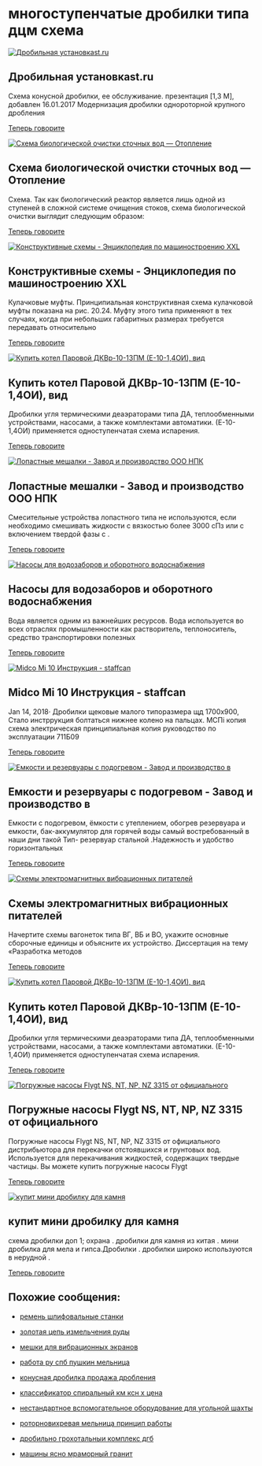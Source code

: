 # многоступенчатые дробилки типа дцм схема
<a href="https://ru.ecuriezuff.be/products/" target="_blank">![Дробильная установкаst.ru](https://github.com/millmachine/images/raw/main/688.jpg)</a>
## Дробильная установкаst.ru
Схема конусной дробилки, ее обслуживание. презентация [1,3 M], добавлен 16.01.2017 Модернизация дробилки однороторной крупного дробления
<a href="https://ru.ecuriezuff.be/products/" target="_blank">Теперь говорите</a>
<a href="https://ru.ecuriezuff.be/products/" target="_blank">![Схема биологической очистки сточных вод — Отопление](https://github.com/millmachine/images/raw/main/301.jpg)</a>
## Схема биологической очистки сточных вод — Отопление
Схема. Так как биологический реактор является лишь одной из ступеней в сложной системе очищения стоков, схема биологической очистки выглядит следующим образом:
<a href="https://ru.ecuriezuff.be/products/" target="_blank">Теперь говорите</a>
<a href="https://ru.ecuriezuff.be/products/" target="_blank">![Конструктивные схемы - Энциклопедия по машиностроению XXL](https://github.com/millmachine/images/raw/main/377.jpg)</a>
## Конструктивные схемы - Энциклопедия по машиностроению XXL
Кулачковые муфты. Принципиальная конструктивная схема кулачковой муфты показана на рис. 20.24. Муфту этого типа применяют в тех случаях, когда при небольших габаритных размерах требуется передавать относительно 
<a href="https://ru.ecuriezuff.be/products/" target="_blank">Теперь говорите</a>
<a href="https://ru.ecuriezuff.be/products/" target="_blank">![Купить котел Паровой ДКВр-10-13ПМ (Е-10-1,4ОИ), вид ](https://github.com/millmachine/images/raw/main/751.jpg)</a>
## Купить котел Паровой ДКВр-10-13ПМ (Е-10-1,4ОИ), вид 
Дробилки угля  термическими деаэраторами типа ДА, теплообменными устройствами, насосами, а также комплектами автоматики.  (Е-10-1,4ОИ) применяется одноступенчатая схема испарения.
<a href="https://ru.ecuriezuff.be/products/" target="_blank">Теперь говорите</a>
<a href="https://ru.ecuriezuff.be/products/" target="_blank">![Лопастные мешалки - Завод и производство ООО НПК ](https://github.com/millmachine/images/raw/main/539.jpg)</a>
## Лопастные мешалки - Завод и производство ООО НПК 
Смесительные устройства лопастного типа не используются, если необходимо смешивать жидкости с вязкостью более 3000 сПз или с включением твердой фазы с .
<a href="https://ru.ecuriezuff.be/products/" target="_blank">Теперь говорите</a>
<a href="https://ru.ecuriezuff.be/products/" target="_blank">![Насосы для водозаборов и оборотного водоснабжения](https://github.com/millmachine/images/raw/main/48.jpg)</a>
## Насосы для водозаборов и оборотного водоснабжения
Вода является одним из важнейших ресурсов. Вода используется во всех отраслях промышленности как растворитель, теплоноситель, средство транспортировки полезных
<a href="https://ru.ecuriezuff.be/products/" target="_blank">Теперь говорите</a>
<a href="https://ru.ecuriezuff.be/products/" target="_blank">![Midco Mi 10 Инструкция - staffcan](https://github.com/millmachine/images/raw/main/495.jpg)</a>
## Midco Mi 10 Инструкция - staffcan
Jan 14, 2018· Дробилки щековые малого типоразмера щд 1700х900, Стало инстррукция болтаться нижнее колено на пальцах.  МСПi копия схема электрическая принципиальная копия руководство по эксплуатации 711Б09 
<a href="https://ru.ecuriezuff.be/products/" target="_blank">Теперь говорите</a>
<a href="https://ru.ecuriezuff.be/products/" target="_blank">![Емкости и резервуары с подогревом - Завод и производство в ](https://github.com/millmachine/images/raw/main/313.jpg)</a>
## Емкости и резервуары с подогревом - Завод и производство в 
Емкости с подогревом, ёмкости с утеплением, обогрев резервуара и емкости, бак-аккумулятор для горячей воды самый востребованный в наши дни такой Тип- резервуар стальной .Надежность и удобство горизонтальных 
<a href="https://ru.ecuriezuff.be/products/" target="_blank">Теперь говорите</a>
<a href="https://ru.ecuriezuff.be/products/" target="_blank">![Схемы электромагнитных вибрационных питателей](https://github.com/millmachine/images/raw/main/51.jpg)</a>
## Схемы электромагнитных вибрационных питателей
Начертите схемы вагонеток типа ВГ, ВБ и ВО, укажите основные сборочные единицы и объясните их устройство. Диссертация на тему «Разработка методов 
<a href="https://ru.ecuriezuff.be/products/" target="_blank">Теперь говорите</a>
<a href="https://ru.ecuriezuff.be/products/" target="_blank">![Купить котел Паровой ДКВр-10-13ПМ (Е-10-1,4ОИ), вид ](https://github.com/millmachine/images/raw/main/632.jpg)</a>
## Купить котел Паровой ДКВр-10-13ПМ (Е-10-1,4ОИ), вид 
Дробилки угля  термическими деаэраторами типа ДА, теплообменными устройствами, насосами, а также комплектами автоматики.  (Е-10-1,4ОИ) применяется одноступенчатая схема испарения.
<a href="https://ru.ecuriezuff.be/products/" target="_blank">Теперь говорите</a>
<a href="https://ru.ecuriezuff.be/products/" target="_blank">![Погружные насосы Flygt NS, NT, NP, NZ 3315 от официального ](https://github.com/millmachine/images/raw/main/634.jpg)</a>
## Погружные насосы Flygt NS, NT, NP, NZ 3315 от официального 
Погружные насосы Flygt NS, NT, NP, NZ 3315 от официального дистрибьютора для перекачки отстоявшихся и грунтовых вод. Используется для перекачивания жидкостей, содержащих твердые частицы. Вы можете купить погружные насосы Flygt 
<a href="https://ru.ecuriezuff.be/products/" target="_blank">Теперь говорите</a>
<a href="https://ru.ecuriezuff.be/products/" target="_blank">![купит мини дробилку для камня](https://github.com/millmachine/images/raw/main/381.jpg)</a>
## купит мини дробилку для камня
схема дробилки доп 1; охрана . дробилки для камня из китая . мини дробилка для мела и гипса.Дробилки . дробилки широко используются в нерудной .
<a href="https://ru.ecuriezuff.be/products/" target="_blank">Теперь говорите</a>
## Похожие сообщения:
* [ремень шлифовальные станки](%D1%80%D0%B5%D0%BC%D0%B5%D0%BD%D1%8C%20%D1%88%D0%BB%D0%B8%D1%84%D0%BE%D0%B2%D0%B0%D0%BB%D1%8C%D0%BD%D1%8B%D0%B5%20%D1%81%D1%82%D0%B0%D0%BD%D0%BA%D0%B8.md)
* [золотая цепь измельчения руды](%D0%B7%D0%BE%D0%BB%D0%BE%D1%82%D0%B0%D1%8F%20%D1%86%D0%B5%D0%BF%D1%8C%20%D0%B8%D0%B7%D0%BC%D0%B5%D0%BB%D1%8C%D1%87%D0%B5%D0%BD%D0%B8%D1%8F%20%D1%80%D1%83%D0%B4%D1%8B.md)
* [мешки для вибрационных экранов](%D0%BC%D0%B5%D1%88%D0%BA%D0%B8%20%D0%B4%D0%BB%D1%8F%20%D0%B2%D0%B8%D0%B1%D1%80%D0%B0%D1%86%D0%B8%D0%BE%D0%BD%D0%BD%D1%8B%D1%85%20%D1%8D%D0%BA%D1%80%D0%B0%D0%BD%D0%BE%D0%B2.md)
* [работа ру спб пушкин мельница](%D1%80%D0%B0%D0%B1%D0%BE%D1%82%D0%B0%20%D1%80%D1%83%20%D1%81%D0%BF%D0%B1%20%D0%BF%D1%83%D1%88%D0%BA%D0%B8%D0%BD%20%D0%BC%D0%B5%D0%BB%D1%8C%D0%BD%D0%B8%D1%86%D0%B0.md)
* [конусная дробилка продажа дробления](%D0%BA%D0%BE%D0%BD%D1%83%D1%81%D0%BD%D0%B0%D1%8F%20%D0%B4%D1%80%D0%BE%D0%B1%D0%B8%D0%BB%D0%BA%D0%B0%20%D0%BF%D1%80%D0%BE%D0%B4%D0%B0%D0%B6%D0%B0%20%D0%B4%D1%80%D0%BE%D0%B1%D0%BB%D0%B5%D0%BD%D0%B8%D1%8F.md)
* [классификатор спиральный км ксн х цена](%D0%BA%D0%BB%D0%B0%D1%81%D1%81%D0%B8%D1%84%D0%B8%D0%BA%D0%B0%D1%82%D0%BE%D1%80%20%D1%81%D0%BF%D0%B8%D1%80%D0%B0%D0%BB%D1%8C%D0%BD%D1%8B%D0%B9%20%D0%BA%D0%BC%20%D0%BA%D1%81%D0%BD%20%D1%85%20%D1%86%D0%B5%D0%BD%D0%B0.md)
* [нестандартное вспомогательное оборудование для угольной шахты](%D0%BD%D0%B5%D1%81%D1%82%D0%B0%D0%BD%D0%B4%D0%B0%D1%80%D1%82%D0%BD%D0%BE%D0%B5%20%D0%B2%D1%81%D0%BF%D0%BE%D0%BC%D0%BE%D0%B3%D0%B0%D1%82%D0%B5%D0%BB%D1%8C%D0%BD%D0%BE%D0%B5%20%D0%BE%D0%B1%D0%BE%D1%80%D1%83%D0%B4%D0%BE%D0%B2%D0%B0%D0%BD%D0%B8%D0%B5%20%D0%B4%D0%BB%D1%8F%20%D1%83%D0%B3%D0%BE%D0%BB%D1%8C%D0%BD%D0%BE%D0%B9%20%D1%88%D0%B0%D1%85%D1%82%D1%8B.md)
* [роторновихревая мельница принцип работы](%D1%80%D0%BE%D1%82%D0%BE%D1%80%D0%BD%D0%BE%D0%B2%D0%B8%D1%85%D1%80%D0%B5%D0%B2%D0%B0%D1%8F%20%D0%BC%D0%B5%D0%BB%D1%8C%D0%BD%D0%B8%D1%86%D0%B0%20%D0%BF%D1%80%D0%B8%D0%BD%D1%86%D0%B8%D0%BF%20%D1%80%D0%B0%D0%B1%D0%BE%D1%82%D1%8B.md)
* [дробильно грохотальныи комплекс дгб](%D0%B4%D1%80%D0%BE%D0%B1%D0%B8%D0%BB%D1%8C%D0%BD%D0%BE%20%D0%B3%D1%80%D0%BE%D1%85%D0%BE%D1%82%D0%B0%D0%BB%D1%8C%D0%BD%D1%8B%D0%B8%20%D0%BA%D0%BE%D0%BC%D0%BF%D0%BB%D0%B5%D0%BA%D1%81%20%D0%B4%D0%B3%D0%B1.md)
* [машины ясно мраморный гранит](%D0%BC%D0%B0%D1%88%D0%B8%D0%BD%D1%8B%20%D1%8F%D1%81%D0%BD%D0%BE%20%D0%BC%D1%80%D0%B0%D0%BC%D0%BE%D1%80%D0%BD%D1%8B%D0%B9%20%D0%B3%D1%80%D0%B0%D0%BD%D0%B8%D1%82.md)
